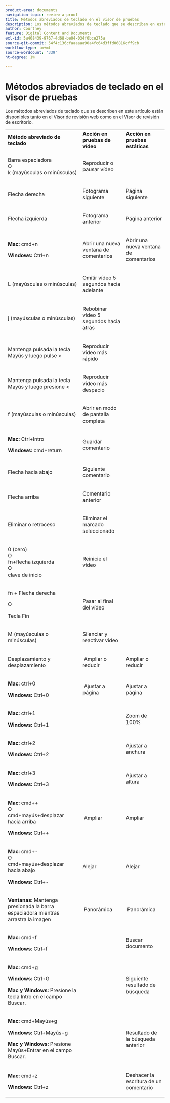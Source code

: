 ```yaml
---
product-area: documents
navigation-topic: review-a-proof
title: Métodos abreviados de teclado en el visor de pruebas
description: Los métodos abreviados de teclado que se describen en este artículo están disponibles tanto en el Visor de revisión web como en el Visor de revisión de escritorio.
author: Courtney
feature: Digital Content and Documents
exl-id: 5a408439-9767-4d68-be04-034f0bce275a
source-git-commit: 54f4c136cfaaaaaa90a4fc64d3ffd06816cff9cb
workflow-type: tm+mt
source-wordcount: '339'
ht-degree: 1%

---
```


# Métodos abreviados de teclado en el visor de pruebas

Los métodos abreviados de teclado que se describen en este artículo están disponibles tanto en el Visor de revisión web como en el Visor de revisión de escritorio. 

<table style="table-layout:auto"> 
 <col> 
 <col> 
 <col> 
 <tbody> 
  <tr> 
   <td><strong>Método abreviado de teclado</strong> </td> 
   <td><strong>Acción en pruebas de vídeo</strong> </td> 
   <td><strong>Acción en pruebas estáticas</strong> </td> 
  </tr> 
  <tr> 
   <td> <p>Barra espaciadora<br>O<br>k (mayúsculas o minúsculas)</p> </td> 
   <td> <p>Reproducir o pausar vídeo</p> </td> 
   <td> <p> </p> </td> 
  </tr> 
  <tr> 
   <td> <p>Flecha derecha</p> </td> 
   <td> <p>Fotograma siguiente</p> </td> 
   <td> <p>Página siguiente</p> </td> 
  </tr> 
  <tr> 
   <td> <p>Flecha izquierda</p> </td> 
   <td> <p>Fotograma anterior</p> </td> 
   <td> <p>Página anterior</p> </td> 
  </tr> 
  <tr> 
   <td> <p><strong>Mac:</strong> cmd+n</p> <p><strong>Windows:</strong> Ctrl+n</p> </td> 
   <td> <p>Abrir una nueva ventana de comentarios</p> </td> 
   <td> <p>Abrir una nueva ventana de comentarios</p> </td> 
  </tr> 
  <tr> 
   <td> <p>L (mayúsculas o minúsculas)</p> </td> 
   <td> <p>Omitir vídeo 5 segundos hacia adelante</p> </td> 
   <td> <p> </p> </td> 
  </tr> 
  <tr> 
   <td> <p>j (mayúsculas o minúsculas)</p> </td> 
   <td> <p>Rebobinar vídeo 5 segundos hacia atrás</p> </td> 
   <td> <p> </p> </td> 
  </tr> 
  <tr> 
   <td> <p>Mantenga pulsada la tecla Mayús y luego pulse &gt;</p> </td> 
   <td> <p>Reproducir vídeo más rápido</p> </td> 
   <td> <p> </p> </td> 
  </tr> 
  <tr> 
   <td> <p>Mantenga pulsada la tecla Mayús y luego presione &lt;</p> </td> 
   <td> <p>Reproducir vídeo más despacio</p> </td> 
   <td> <p> </p> </td> 
  </tr> 
  <tr> 
   <td> <p>f (mayúsculas o minúsculas)</p> </td> 
   <td> <p>Abrir en modo de pantalla completa</p> </td> 
   <td> <p> </p> </td> 
  </tr> 
  <tr> 
   <td> <p><strong>Mac:</strong> Ctrl+Intro </p> <p><strong>Windows:</strong> cmd+return</p> </td> 
   <td> <p>Guardar comentario</p> </td> 
   <td> <p> </p> </td> 
  </tr> 
  <tr> 
   <td> <p>Flecha hacia abajo</p> </td> 
   <td> <p>Siguiente comentario</p> </td> 
   <td> <p> </p> </td> 
  </tr> 
  <tr> 
   <td> <p>Flecha arriba</p> </td> 
   <td> <p>Comentario anterior</p> </td> 
   <td> <p> </p> </td> 
  </tr> 
  <tr> 
   <td> <p>Eliminar o retroceso</p> </td> 
   <td> <p>Eliminar el marcado seleccionado</p> </td> 
   <td> <p> </p> </td> 
  </tr> 
  <tr> 
   <td> <p>0 (cero)<br>O<br> fn+flecha izquierda<br> O<br> clave de inicio</p> </td> 
   <td> <p>Reinicie el vídeo</p> </td> 
   <td> <p> </p> </td> 
  </tr> 
  <tr> 
   <td> <p>fn + Flecha derecha</p> <p>O</p> <p>Tecla Fin</p> </td> 
   <td> <p>Pasar al final del vídeo</p> </td> 
   <td> <p> </p> </td> 
  </tr> 
  <tr> 
   <td> <p>M (mayúsculas o minúsculas)</p> </td> 
   <td> <p>Silenciar y reactivar vídeo</p> </td> 
   <td> <p> </p> </td> 
  </tr> 
  <tr> 
   <td> <p>Desplazamiento y desplazamiento</p> </td> 
   <td> <p> Ampliar o reducir</p> </td> 
   <td> <p>Ampliar o reducir</p> </td> 
  </tr> 
  <tr> 
   <td> <p><strong>Mac:</strong> ctrl+0</p> <p><strong>Windows:</strong> Ctrl+0</p> </td> 
   <td> <p> Ajustar a página</p> </td> 
   <td> <p>Ajustar a página</p> </td> 
  </tr> 
  <tr> 
   <td> <p><strong>Mac:</strong> ctrl+1</p> <p><strong>Windows:</strong> Ctrl+1</p> </td> 
   <td> <p> </p> </td> 
   <td> <p>Zoom de 100% </p> </td> 
  </tr> 
  <tr> 
   <td> <p><strong>Mac:</strong> ctrl+2</p> <p><strong>Windows:</strong> Ctrl+2</p> </td> 
   <td> <p> </p> </td> 
   <td> <p>Ajustar a anchura </p> </td> 
  </tr> 
  <tr> 
   <td> <p><strong>Mac:</strong> ctrl+3</p> <p><strong>Windows:</strong> Ctrl+3 </p> </td> 
   <td> <p> </p> </td> 
   <td> <p>Ajustar a altura </p> </td> 
  </tr> 
  <tr> 
   <td> <p><strong>Mac:</strong> cmd++ <br>O <br>cmd+mayús+desplazar hacia arriba</p> <p><strong>Windows:</strong> Ctrl++</p> </td> 
   <td> <p> Ampliar</p> </td> 
   <td> <p>Ampliar </p> </td> 
  </tr> 
  <tr> 
   <td> <p><strong>Mac:</strong> cmd+- <br>O <br>cmd+mayús+desplazar hacia abajo</p> <p><strong>Windows:</strong> Ctrl+-</p> </td> 
   <td> <p>Alejar </p> </td> 
   <td> <p>Alejar</p> </td> 
  </tr> 
  <tr> 
   <td> <p><strong>Ventanas:</strong> Mantenga presionada la barra espaciadora mientras arrastra la imagen</p> </td> 
   <td> <p> Panorámica</p> </td> 
   <td> <p> Panorámica</p> </td> 
  </tr> 
  <tr> 
   <td> <p><strong>Mac:</strong> cmd+f</p> <p><strong>Windows</strong>: Ctrl+f</p> </td> 
   <td> <p> </p> </td> 
   <td> <p>Buscar documento</p> </td> 
  </tr> 
  <tr> 
   <td> <p><strong>Mac:</strong> cmd+g</p> <p><strong>Windows:</strong> Ctrl+G</p> <p><strong>Mac y Windows:</strong> Presione la tecla Intro en el campo Buscar.</p> </td> 
   <td> <p> </p> </td> 
   <td> <p>Siguiente resultado de búsqueda</p> </td> 
  </tr> 
  <tr> 
   <td> <p><strong>Mac:</strong> cmd+Mayús+g</p> <p><strong>Windows:</strong> Ctrl+Mayús+g</p> <p><strong>Mac y Windows:</strong> Presione Mayús+Entrar en el campo Buscar.</p> </td> 
   <td> <p> </p> </td> 
   <td> <p>Resultado de la búsqueda anterior</p> </td> 
  </tr> 
  <tr> 
   <td> <p><strong>Mac:</strong> cmd+z</p> <p><strong>Windows:</strong> Ctrl+z</p> </td> 
   <td> <p> </p> </td> 
   <td> <p>Deshacer la escritura de un comentario</p> </td> 
  </tr> 
 </tbody> 
</table>
